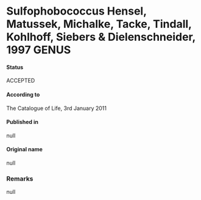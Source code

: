Sulfophobococcus Hensel, Matussek, Michalke, Tacke, Tindall, Kohlhoff, Siebers & Dielenschneider, 1997 GENUS
=======

#### Status
ACCEPTED

#### According to
The Catalogue of Life, 3rd January 2011

#### Published in
null

#### Original name
null

### Remarks
null